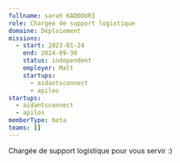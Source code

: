 ```yaml
---
fullname: sarah KADDOURI
role: Chargée de support logistique
domaine: Déploiement
missions:
  - start: 2023-01-24
    end: 2024-09-30
    status: independent
    employer: Malt
    startups:
      - aidantsconnect
      - apilos
startups:
  - aidantsconnect
  - apilos
memberType: beta
teams: []
---
```

Chargée de support logistique pour vous servir :)